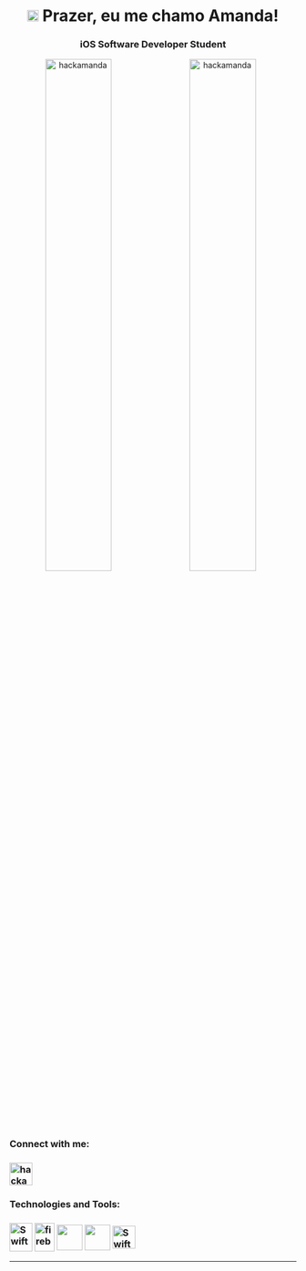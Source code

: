 <h1 align="center"><img src="https://logodownload.org/wp-content/uploads/2013/12/apple-logo-1.png" width="20" /> Prazer, eu me chamo Amanda!</h1>
<h3 align="center"> iOS Software Developer Student</h3>
<div align="center">
<p><img align="left" src="https://github-readme-stats.vercel.app/api?username=hackamanda&theme=jolly&show_icons=true&hide=issues" alt="hackamanda" width="48%" /></p>
<p><img align="center" src="https://github-readme-stats.vercel.app/api/top-langs/?username=hackamanda&layout=compact&theme=jolly&hide=issues" alt="hackamanda" width="48%" /></p>
  
  
  
  
  
<h3 align="left">Connect with me:</h3>
<h3 align="left"><p style="text-align:left">
<a href="https://www.linkedin.com/in/hackamanda/" target="blank"><img align="center" src="https://velanovascular.com/wp-content/uploads/2020/06/LinkedIn.png" alt="hackamanda" height="40" width="40" /></a>
</p>

<h3 align="left">Technologies and Tools:</h3>
<p style="text-align:left">
 
 
<h3 align="left"><a href="https://swift.com/" target="blank"><img align="center" src="https://icongr.am/devicon/swift-original.svg?size=128&color=currentColor" alt="Swift" height="50" width="40" /></a> 
<a href="https://firebase.google.com/" target="blank"><img align="center" src="https://firebase.google.com/downloads/brand-guidelines/PNG/logo-vertical.png?hl=pt-br" alt="firebase" height="50" width="35" /></a>
<a href="https://developer.apple.com/xcode/" target="blank"><img align="center" src="https://developer.apple.com/design/human-interface-guidelines/macos/images/app-icon-realistic-materials_2x.png" height="45" width="45" /></a>
<a href="https://git-scm.com/" target="blank"><img align="center" src="https://git-scm.com/images/logos/downloads/Git-Icon-1788C.png" height="45" width="45" /></a> <a href="https://cocoapods.org"><img align="center" src="https://avatars.githubusercontent.com/u/1189714?s=200&v=4" alt="Swift" height="40" width="40" /></a>
 
</p>
<hr></hr>
